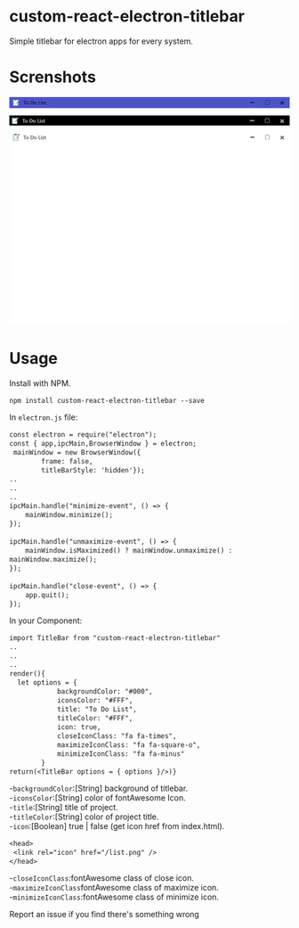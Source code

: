 # custom-react-electron-titlebar
Simple titlebar for electron apps for every system.

# Screnshots
![](images/image.jpg)


# Usage
Install with NPM.

```
npm install custom-react-electron-titlebar --save
```
In ```electron.js``` file:
```
const electron = require("electron");
const { app,ipcMain,BrowserWindow } = electron;
 mainWindow = new BrowserWindow({
        frame: false,
        titleBarStyle: 'hidden'});
..
..
.. 
ipcMain.handle("minimize-event", () => {
    mainWindow.minimize();
});

ipcMain.handle("unmaximize-event", () => {
    mainWindow.isMaximized() ? mainWindow.unmaximize() : mainWindow.maximize();
});

ipcMain.handle("close-event", () => {
    app.quit();
});
```

In your Component:

```
import TitleBar from "custom-react-electron-titlebar"
..
..
..
render(){
  let options = {
            backgroundColor: "#000",
            iconsColor: "#FFF",
            title: "To Do List",
            titleColor: "#FFF",
            icon: true,
            closeIconClass: "fa fa-times",
            maximizeIconClass: "fa fa-square-o",
            minimizeIconClass: "fa fa-minus"
        }
return(<TitleBar options = { options }/>)}
```

-```backgroundColor```:[String] background of titlebar.  <br />
-```iconsColor```:[String] color of fontAwesome Icon.  <br />
-```title```:[String] title of project.  <br />
-```titleColor```:[String] color of project title.  <br />
-```icon```:[Boolean] true | false (get icon href from index.html).  <br />
```
<head>
 <link rel="icon" href="/list.png" />
</head>
```
-```closeIconClass```:fontAwesome class of close icon.  <br />
-```maximizeIconClass```fontAwesome class of maximize icon.  <br />
-```minimizeIconClass```:fontAwesome class of minimize icon.  <br />

Report an issue if you find there's something wrong
